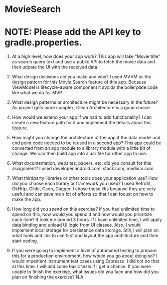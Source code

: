 # MovieSearch
# NOTE: Please add the API key to gradle.properties.

1. At a high level, how does your app work?
This app will take "Movie title" as search query text and use a public API to fetch the movie data and then udpate the UI with the received data.

2. What design decisions did you make and why?
I used MVVM as the design pattern for this Movie Search feature of this app. Because ViewModel is lifecycle-aware component it avoids the boilerplate code like what we do for MVP. 

3. What design patterns or architecture might be necessary in the future?
As project gets more complex, Clean Architecture is a good choice

4. How would we extend your app if we had to add functionality?
I can create a new feature path for it and implement the details about this feature.

5. How might you change the architecture of the app if the data model and end point code needed to be reused in a second app?
This app could be converted from an app module to a library module with a little bit of change. We can then build app into a aar file for other app to use.

6. What documentation, websites, papers, etc. did you consult for this assignment?
I used developer.android.com, stack.com, medium.com.

7. What thirdparty libraries or other tools does your application use? How did you choose each library or framework you used?
I used Retrofit, OkHttp, Glide, Gson, Dagger. I chose these libs because they are very useful and can save me a lot of efforts so that I can focust on how to make the app.

8. How long did you spend on this exercise? If you had unlimited time to spend on this, how would you spend it and how would you prioritize each item?
It took me around 3 hours. If I have unlimited time, I will apply data binding and unload UI logic from UI classes. Also, I would implement local storage for persistence data storage.
Still, I will plan on what tools and libs to use first and layout the app architecture and then start coding.

9. If you were going to implement a level of automated testing to prepare this for a production environment,
how would you go about doing so?
I would impement Instrument test cases using Espresso. I did not do that at this time. I will add some basic tests if I get a chance.
If you were unable to finish the exercise, what issues did you face and how did you plan on finishing the
exercise?
N.A.
